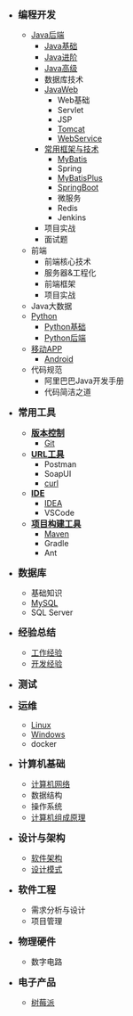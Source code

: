 - <font style="font-weight:bold;font-size:17px;">编程开发</font>
  - [Java后端](编程开发/Java后端/)
    * [Java基础](编程开发/Java后端/Java基础/)
    * [Java进阶](编程开发/Java后端/001-Java进阶/)
    * [Java高级](编程开发/Java后端/002-Java高级/)
    * 数据库技术
    * [JavaWeb](编程开发/Java后端/JavaWeb/)
      * Web基础
      * Servlet
      * JSP
      * [Tomcat](编程开发/Java后端/JavaWeb/Tomcat/)
      * [WebService](编程开发/Java后端/JavaWeb/WebService/)
    * [常用框架与技术](编程开发/Java后端/常用框架与技术/)
      * [MyBatis](编程开发/Java后端/常用框架与技术/MyBatis/)
      * Spring
      * [MyBatisPlus](编程开发/Java后端/常用框架与技术/MyBatisPlus/)
      * [SpringBoot](编程开发/Java后端/常用框架与技术/SpringBoot/)
      * 微服务
      * Redis
      * Jenkins
    * 项目实战
    * 面试题
  - 前端
    - 前端核心技术
    - 服务器&工程化
    - 前端框架
    - 项目实战
  - Java大数据
  - [Python](编程开发/Python/)
    * [Python基础](编程开发/Python/Python基础/)
    * [Python后端](编程开发/Python/Python后端/)
  - [移动APP](编程开发/移动APP/)
    * [Android](编程开发/移动APP/Android/)
  - 代码规范
    - 阿里巴巴Java开发手册
    - 代码简洁之道
- <font style="font-weight:bold;font-size:17px;">常用工具</font>
  - [<font style="font-weight:bold;font-size:15px;">版本控制</font>](常用工具/版本控制/)
    - [Git](常用工具/版本控制/Git)
  - [<font style="font-weight:bold;font-size:15px;">URL工具</font>](常用工具/URL工具/)
    - Postman
    - SoapUI
    - [curl](常用工具/URL工具/curl/)
  - [<font style="font-weight:bold;font-size:15px;">IDE</font>](常用工具/IDE/)
    - [IDEA](常用工具/IDE/IDEA)
    - VSCode
  - [<font style="font-weight:bold;font-size:15px;">项目构建工具</font>](常用工具/项目构建工具/)
    - [Maven](常用工具/项目构建工具/Maven/)
    - Gradle
    - Ant
- <font style="font-weight:bold;font-size:17px;">数据库</font>
  - 基础知识
  - [MySQL](数据库/MySQL/)
  - SQL Server
- <font style="font-weight:bold;font-size:17px;">经验总结</font>
  - [工作经验](经验总结/工作经验/)
  - [开发经验](经验总结/开发经验/)
- <font style="font-weight:bold;font-size:17px;">测试</font>
- <font style="font-weight:bold;font-size:17px;">运维</font>
  - [Linux](运维/Linux/)
  - [Windows](运维/Windows/)
  - docker
- <font style="font-weight:bold;font-size:17px;">计算机基础</font>
  - [计算机网络](计算机基础/计算机网络/)
  - 数据结构
  - 操作系统
  - [计算机组成原理](计算机基础/计算机组成原理/)
- <font style="font-weight:bold;font-size:17px;">设计与架构</font>
  - [软件架构](设计与架构/软件架构/)
  - [设计模式](设计与架构/设计模式/)

- <font style="font-weight:bold;font-size:17px;">软件工程</font>
  - 需求分析与设计
  - 项目管理
- <font style="font-weight:bold;font-size:17px;">物理硬件</font>
  - 数字电路
- <font style="font-weight:bold;font-size:17px;">电子产品</font>
  - [树莓派](电子产品/树莓派/)

